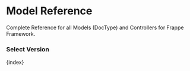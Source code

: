 # Model Reference

Complete Reference for all Models (DocType) and Controllers for Frappe Framework.

### Select Version

{index}
